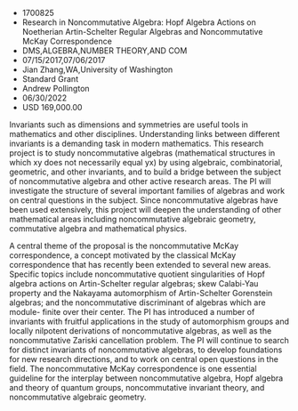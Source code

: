 
* 1700825
* Research in Noncommutative Algebra: Hopf Algebra Actions on Noetherian Artin-Schelter Regular Algebras and Noncommutative McKay Correspondence
* DMS,ALGEBRA,NUMBER THEORY,AND COM
* 07/15/2017,07/06/2017
* Jian Zhang,WA,University of Washington
* Standard Grant
* Andrew Pollington
* 06/30/2022
* USD 169,000.00

Invariants such as dimensions and symmetries are useful tools in mathematics and
other disciplines. Understanding links between different invariants is a
demanding task in modern mathematics. This research project is to study
noncommutative algebras (mathematical structures in which xy does not
necessarily equal yx) by using algebraic, combinatorial, geometric, and other
invariants, and to build a bridge between the subject of noncommutative algebra
and other active research areas. The PI will investigate the structure of
several important families of algebras and work on central questions in the
subject. Since noncommutative algebras have been used extensively, this project
will deepen the understanding of other mathematical areas including
noncommutative algebraic geometry, commutative algebra and mathematical physics.

A central theme of the proposal is the noncommutative McKay correspondence, a
concept motivated by the classical McKay correspondence that has recently been
extended to several new areas. Specific topics include noncommutative quotient
singularities of Hopf algebra actions on Artin-Schelter regular algebras; skew
Calabi-Yau property and the Nakayama automorphism of Artin-Schelter Gorenstein
algebras; and the noncommutative discriminant of algebras which are module-
finite over their center. The PI has introduced a number of invariants with
fruitful applications in the study of automorphism groups and locally nilpotent
derivations of noncommutative algebras, as well as the noncommutative Zariski
cancellation problem. The PI will continue to search for distinct invariants of
noncommutative algebras, to develop foundations for new research directions, and
to work on central open questions in the field. The noncommutative McKay
correspondence is one essential guideline for the interplay between
noncommutative algebra, Hopf algebra and theory of quantum groups,
noncommutative invariant theory, and noncommutative algebraic geometry.
